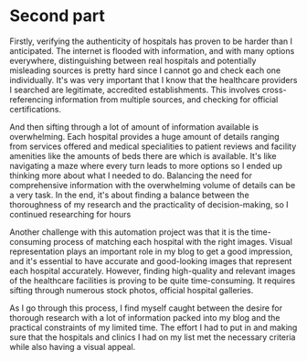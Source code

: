 # Second part
Firstly, verifying the authenticity of hospitals has proven to be harder than I anticipated. The internet is flooded with information, and with many options everywhere, distinguishing between real hospitals and potentially misleading sources is pretty hard since I cannot go and check each one individually. It's was very important that I know that the healthcare providers I searched are legitimate, accredited establishments. This involves cross-referencing information from multiple sources, and checking for official certifications.

And then sifting through a lot of amount of information available is overwhelming. Each hospital provides a huge amount of details ranging from services offered and medical specialities to patient reviews and facility amenities like the amounts of beds there are which is available. It's like navigating a maze where every turn leads to more options so I ended up thinking more about what I needed to do. Balancing the need for comprehensive information with the overwhelming volume of details can be a very task. In the end, it's about finding a balance between the thoroughness of my research and the practicality of decision-making, so I continued researching for hours

Another challenge with this automation project was that it is the time-consuming process of matching each hospital with the right images. Visual representation plays an important role in my blog to get a good impression, and it's essential to have accurate and good-looking images that represent each hospital accurately. However, finding high-quality and relevant images of the healthcare facilities is proving to be quite time-consuming. It requires sifting through numerous stock photos, official hospital galleries.

As I go through this process, I find myself caught between the desire for thorough research with a lot of information packed into my blog and the practical constraints of my limited time. The effort I had to put in and making sure that the hospitals and clinics I had on my list met the necessary criteria while also having a visual appeal.
